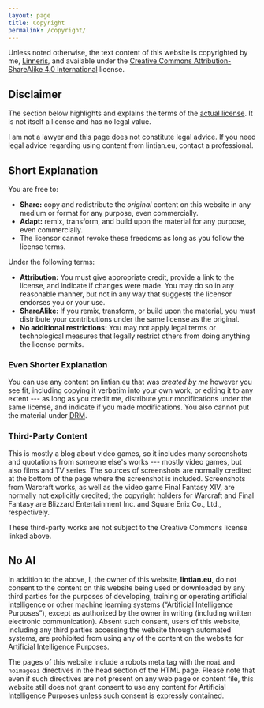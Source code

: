 ```yaml
---
layout: page
title: Copyright
permalink: /copyright/
---
```


Unless noted otherwise, the text content of this website is copyrighted by me, [Linneris](/about/), and available under the [Creative Commons Attribution-ShareAlike 4.0 International](https://creativecommons.org/licenses/by-sa/4.0/) license.


## Disclaimer

The section below highlights and explains the terms of the [actual license](https://creativecommons.org/licenses/by-sa/4.0/legalcode.en). It is not itself a license and has no legal value.

I am not a lawyer and this page does not constitute legal advice. If you need legal advice regarding using content from lintian.eu, contact a professional.


## Short Explanation

You are free to:

* **Share:** copy and redistribute the *original* content on this website in any medium or format for any purpose, even commercially.
* **Adapt:** remix, transform, and build upon the material for any purpose, even commercially.
* The licensor cannot revoke these freedoms as long as you follow the license terms.

Under the following terms:

* **Attribution:** You must give appropriate credit, provide a link to the license, and indicate if changes were made. You may do so in any reasonable manner, but not in any way that suggests the licensor endorses you or your use. 
* **ShareAlike:** If you remix, transform, or build upon the material, you must distribute your contributions under the same license as the original.
* **No additional restrictions:** You may not apply legal terms or technological measures that legally restrict others from doing anything the license permits.


### Even Shorter Explanation

You can use any content on lintian.eu that was *created by me* however you see fit, including copying it verbatim into your own work, or editing it to any extent --- as long as you credit me, distribute your modifications under the same license, and indicate if you made modifications. You also cannot put the material under [DRM](https://en.wikipedia.org/wiki/Digital_rights_management).


### Third-Party Content

This is mostly a blog about video games, so it includes many screenshots and quotations from someone else's works --- mostly video games, but also films and TV series. The sources of screenshots are normally credited at the bottom of the page where the screenshot is included. Screenshots from Warcraft works, as well as the video game Final Fantasy XIV, are normally not explicitly credited; the copyright holders for Warcraft and Final Fantasy are Blizzard Entertainment Inc. and Square Enix Co., Ltd., respectively.

These third-party works are not subject to the Creative Commons license linked above.


## No AI

In addition to the above, I, the owner of this website, **lintian.eu**, do not consent to the content on this website being used or downloaded by any third parties for the purposes of developing, training or operating artificial intelligence or other machine learning systems (“Artificial Intelligence Purposes”), except as authorized by the owner in writing (including written electronic communication). Absent such consent, users of this website, including any third parties accessing the website through automated systems, are prohibited from using any of the content on the website for Artificial Intelligence Purposes.

The pages of this website include a robots meta tag with the `noai` and `noimageai` directives in the head section of the HTML page. Please note that even if such directives are not present on any web page or content file, this website still does not grant consent to use any content for Artificial Intelligence Purposes unless such consent is expressly contained.
